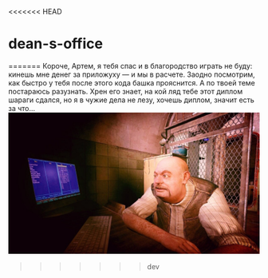 <<<<<<< HEAD
# dean-s-office
=======
Короче, Артем, я тебя спас и в благородство играть не буду: кинешь мне денег за приложуху — и мы в расчете. Заодно посмотрим, как быстро у тебя после этого кода башка прояснится. А по твоей теме постараюсь разузнать. Хрен его знает, на кой ляд тебе этот диплом шараги сдался, но я в чужие дела не лезу, хочешь диплом, значит есть за что...
![alt text](ContosoApp/Assets/J8B8Dm-PhD0oG9nF3L69BOLZLbFTjsR0TjzVYQPbb0IQ7J7qfnAIogN-5AjgCnV9JjGtnU67nqQX04hum5UO5-KC-93uyoXtKV5JWYq-rBbljbtxBpyB9tq4UrTC32iQUW_F_-50G7YUK3-I4Mhytuy5agCAZZOunkxDPc8AmnJlBWtY4AXUeiISVZYesrTf7BgocZRAnHoM.jpg)
>>>>>>> dev
